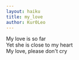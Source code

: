 ```yaml
---
layout: haiku
title: my_love
author: Kur0Leo
---
```


My love is so far<br>
Yet she is close to my heart<br>
My love, please don't cry<br>